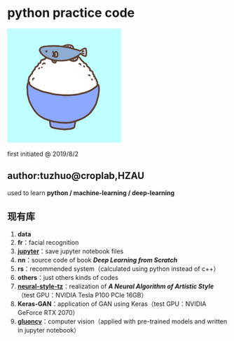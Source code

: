 # python practice code

<img src="logo.jpg" width="260">

first initiated @ 2019/8/2

## author:tuzhuo@croplab,HZAU

used to learn **python / machine-learning / deep-learning**

## 现有库

1. **data**
2. **fr**：facial recognition
3. [**jupyter**](jupyter/)：save jupyter notebook files
4. **nn**：source code of book **_Deep Learning from Scratch_**
5. **rs**：recommended system（calculated using python instead of c++）
6. **others**：just others kinds of codes
7. [**neural-style-tz**](neural-style-tz/)：realization of **_A Neural Algorithm of Artistic Style_**（test GPU：NVIDIA Tesla P100 PCIe 16GB）
8. **Keras-GAN**：application of GAN using Keras（test GPU：NVIDIA GeForce RTX 2070）
9. [**gluoncv**](gluoncv/)：computer vision（applied with pre-trained models and written in jupyter notebook）